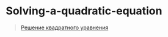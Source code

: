 # Solving-a-quadratic-equation
> <a href="https://dmitriy-1986.github.io/Solving-a-quadratic-equation/">Решение квадратного уравнения</a>
